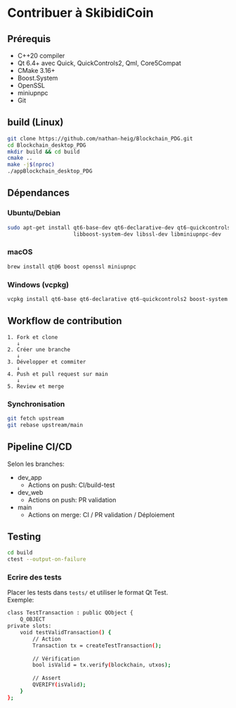 # Contribuer à SkibidiCoin

## Prérequis
- C++20 compiler
- Qt 6.4+ avec Quick, QuickControls2, Qml, Core5Compat
- CMake 3.16+
- Boost.System
- OpenSSL
- miniupnpc
- Git

## build (Linux)

```bash
git clone https://github.com/nathan-heig/Blockchain_PDG.git
cd Blockchain_desktop_PDG
mkdir build && cd build
cmake ..
make -j$(nproc)
./appBlockchain_desktop_PDG
```

## Dépendances
### Ubuntu/Debian
```bash
sudo apt-get install qt6-base-dev qt6-declarative-dev qt6-quickcontrols2-dev \
                     libboost-system-dev libssl-dev libminiupnpc-dev
```

### macOS
```bash
brew install qt@6 boost openssl miniupnpc
```

### Windows (vcpkg)
```bash
vcpkg install qt6-base qt6-declarative qt6-quickcontrols2 boost-system openssl miniupnpc
```

## Workflow de contribution
```text
1. Fork et clone
   ↓
2. Créer une branche
   ↓
3. Développer et commiter
   ↓
4. Push et pull request sur main
   ↓
5. Review et merge
```

### Synchronisation
```bash
git fetch upstream
git rebase upstream/main
```

## Pipeline CI/CD
Selon les branches:

- dev_app
    * Actions on push: CI/build-test
- dev_web
    * Actions on push: PR validation
- main
    * Actions on merge: CI / PR validation / Déploiement

## Testing
```bash
cd build
ctest --output-on-failure
```

### Ecrire des tests
Placer les tests dans `tests/` et utiliser le format Qt Test.  
Exemple:
```bash
class TestTransaction : public QObject {
    Q_OBJECT
private slots:
    void testValidTransaction() {
        // Action
        Transaction tx = createTestTransaction();
        
        // Vérification
        bool isValid = tx.verify(blockchain, utxos);
        
        // Assert
        QVERIFY(isValid);
    }
};
```